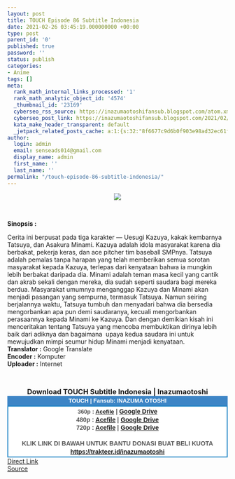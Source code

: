 ```yaml
---
layout: post
title: TOUCH Episode 86 Subtitle Indonesia
date: 2021-02-26 03:45:19.000000000 +00:00
type: post
parent_id: '0'
published: true
password: ''
status: publish
categories:
- Anime
tags: []
meta:
  rank_math_internal_links_processed: '1'
  rank_math_analytic_object_id: '4574'
  _thumbnail_id: '23169'
  cyberseo_rss_source: https://inazumaotoshifansub.blogspot.com/atom.xml?start-index=151&max-results=150
  cyberseo_post_link: https://inazumaotoshifansub.blogspot.com/2021/02/touch-episode-86-subtitle-indonesia.html
  kata_make_header_transparent: default
  _jetpack_related_posts_cache: a:1:{s:32:"8f6677c9d6b0f903e98ad32ec61f8deb";a:2:{s:7:"expires";i:1650864229;s:7:"payload";a:3:{i:0;a:1:{s:2:"id";i:23008;}i:1;a:1:{s:2:"id";i:23010;}i:2;a:1:{s:2:"id";i:23012;}}}}
author:
  login: admin
  email: senseads014@gmail.com
  display_name: admin
  first_name: ''
  last_name: ''
permalink: "/touch-episode-86-subtitle-indonesia/"
---
```

<p style="text-align: center;">
<div class="separator" style="clear: both; text-align: center;"><a href="https://1.bp.blogspot.com/-f14HX2z99z0/YDhtHCeoxcI/AAAAAAAAHik/_JoCTP9fR6w6bBOoVl6J35_p_JF4s0orQCLcBGAsYHQ/s450/TOUCH%2B86.png" style="margin-left: 1em; margin-right: 1em;"><img border="0" data-original-height="269" data-original-width="450" src="{{ site.baseurl }}/assets/2021/02/TOUCH%2B86.png" /></a></div>
<p>&nbsp;</p>
<p><b>Sinopsis :</b></p>
<div style="text-align: left;"><span face="&quot;trebuchet ms&quot; , sans-serif">Cerita ini berpusat pada tiga karakter — Uesugi Kazuya, kakak kembarnya Tatsuya, dan Asakura Minami. Kazuya adalah idola masyarakat karena dia berbakat, pekerja keras, dan ace pitcher tim baseball SMPnya. Tatsuya adalah pemalas tanpa harapan yang telah memberikan semua sorotan masyarakat kepada Kazuya, terlepas dari kenyataan bahwa ia mungkin lebih berbakat daripada dia. Minami adalah teman masa kecil yang cantik dan akrab sekali dengan mereka, dia sudah seperti saudara bagi mereka berdua. Masyarakat umumnya menganggap Kazuya dan Minami akan menjadi pasangan yang sempurna, termasuk Tatsuya. Namun seiring berjalannya waktu, Tatsuya tumbuh dan menyadari bahwa dia bersedia mengorbankan apa pun demi saudaranya, kecuali mengorbankan perasaannya kepada Minami ke Kazuya. Dan dengan demikian kisah ini menceritakan tentang Tatsuya yang mencoba membuktikan dirinya lebih baik dari adiknya dan bagaimana&nbsp; upaya kedua saudara ini untuk mewujudkan mimpi seumur hidup Minami menjadi kenyataan.</span></div>
<div style="text-align: center;">
<div style="text-align: left;"><span face="&quot;trebuchet ms&quot; , sans-serif"><b>Translator :</b> Google Translate</span></div>
<div style="text-align: left;"><span face="&quot;trebuchet ms&quot; , sans-serif"><b>Encoder :</b> Komputer</span></div>
<div style="text-align: left;"><span face="&quot;trebuchet ms&quot; , sans-serif"><b>Uploader :</b> Internet</span></div>
<p><span face="&quot;trebuchet ms&quot; , sans-serif"><br /></span></div>
<div style="text-align: center;"><span face="&quot;trebuchet ms&quot; , sans-serif" style="font-size: medium;"><b>Download TOUCH Subtitle Indonesia | Inazumaotoshi</b></span></div>
<div style="margin: 0px; padding: 0px;">
<div align="center" style="background-color: #3d85c6; color: #339999; font-family: arial, geneva, sans-serif; line-height: 18.1875px; margin: 0px; padding: 2px;">
<div style="margin: 0px; padding: 0px;">
<div style="margin: 0px; padding: 0px;">
<div style="margin: 0px; padding: 0px;">
<div style="margin: 0px; padding: 0px;">
<div style="margin: 0px; padding: 0px;">
<div style="margin: 0px; padding: 0px;">
<div style="margin: 0px; padding: 0px;"><span style="font-size: small;"><b style="margin: 0px; padding: 0px;"><span class="Apple-style-span" face="&quot;trebuchet ms&quot; , sans-serif" style="margin: 0px; padding: 0px;"><span style="color: white; margin: 0px; padding: 0px;">TOUCH | Fansub: INAZUMA&nbsp;</span></span></b><b style="margin: 0px; padding: 0px;"><span class="Apple-style-span" face="&quot;trebuchet ms&quot; , sans-serif" style="margin: 0px; padding: 0px;"><span style="color: white; margin: 0px; padding: 0px;">OTOSHI</span></span></b></span></div>
</div>
</div>
</div>
</div>
</div>
</div>
</div>
<div style="background-color: white; border: 2px solid rgb(31, 133, 198); font-family: Arial, Geneva, sans-serif; line-height: 18.1875px; margin: 0px; padding: 2px; text-align: justify;">
<div style="font-family: Arial, Helvetica, sans-serif; margin: 0px; padding: 0px; text-align: center;">
<div style="margin: 0px; padding: 0px;">
<div style="margin: 0px; padding: 0px;">
<div style="margin: 0px; padding: 0px;">
<div style="margin: 0px; padding: 0px;">
<div style="margin: 0px; padding: 0px;">
<div style="margin: 0px; padding: 0px;">
<div style="margin: 0px; padding: 0px;">
<div style="color: #555555;"><span style="font-size: small;"><b style="margin: 0px; padding: 0px;">360p : <a href="https://ouo.io/HZuao9N" target="_blank" rel="noopener">Acefile</a></b></span><b style="margin: 0px; padding: 0px;"> | <a href="https://ouo.io/UUuzDmr" target="_blank" rel="noopener">Google Drive</a></b><br /><b style="margin: 0px; padding: 0px;">480p : <a href="https://ouo.io/YBQFBI" target="_blank" rel="noopener">Acefile</a> | <a href="https://ouo.io/407HEV" target="_blank" rel="noopener">Google Drive</a></b><br /><b style="margin: 0px; padding: 0px;">720p : <a href="https://ouo.io/PJruo1" target="_blank" rel="noopener">Acefile</a> | <a href="https://ouo.io/RvS0wX" target="_blank" rel="noopener">Google Drive</a><br /></b></div>
<div style="color: #555555;"><b style="margin: 0px; padding: 0px;">&nbsp;</b></div>
<div style="color: #555555;"><b style="margin: 0px; padding: 0px;">KLIK LINK DI BAWAH UNTUK BANTU DONASI BUAT BELI KUOTA</b></div>
<div style="color: #555555;"><b style="margin: 0px; padding: 0px;"><a href="https://trakteer.id/inazumaotoshi" target="_blank" rel="noopener">https://trakteer.id/inazumaotoshi</a><br /></b></div>
</div>
</div>
</div>
</div>
</div>
</div>
</div>
</div>
</div>
</div>
<div style="color: #555555;"></div>
<link rel="stylesheet" href="https://cdnjs.cloudflare.com/ajax/libs/font-awesome/4.7.0/css/font-awesome.min.css" />
<div class="divbtn"> <a href="https://handymansurrender.com/fihup8buzv?key=94550f7ce39444073321dde3b8782f97" class="btn"><i class="fa fa-download"></i> Direct Link</a> <br /><a href="https://inazumaotoshifansub.blogspot.com/2021/02/touch-episode-86-subtitle-indonesia.html">Source</a> </div>
